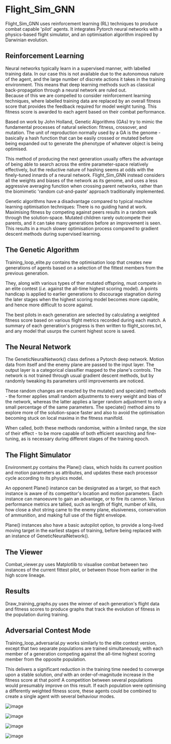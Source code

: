 # Flight_Sim_GNN

Flight_Sim_GNN uses reinforcement learning (RL) techniques to produce 
combat capable 'pilot' agents.  It integrates Pytorch neural networks with a 
physics-based flight simulator, and an optimisation algorithm inspired by 
Darwinian evolution.

## Reinforcement Learning

Neural networks typically learn in a supervised manner, with labelled training
data.  In our case this is not available due to the autonomous nature of the agent,
and the large number of discrete actions it takes in the training environment.  This
means that deep learning methods such as classical back-propagation through a neural network are ruled out.  
Because of this we are compelled to consider reinforcement learning techniques, where labelled training data are replaced by an overall fitness score that provides the feedback required for model weight tuning.  This fitness score is awarded to each agent based on their combat performance.

Based on work by John Holland, Genetic Algorithms (GAs) try to mimic the fundamental 
processes of natural selection: fitness, crossover, and mutation.  The unit of 
reproduction normally used by a GA is the genome - basically a hash function that 
can be easily crossed or mutated before being expanded out to generate the phenotype 
of whatever object is being optimised.

This method of producing the next generation usually offers the advantage of being 
able to search across the entire parameter-space relatively effectively, but the
reductive nature of hashing seems at odds with the finely-tuned innards of a neural 
network.  Flight_Sim_GNN instead considers all the weights and biases of the network as 
its genome, and uses a less aggressive averaging function when crossing parent 
networks, rather than the biomimetic 'random cut-and-paste' approach traditionally 
implemented.

Genetic algorithms have a disadvantage compared to typical machine learning 
optimisation techniques: There is no guiding hand at work.
Maximising fitness by competing against peers results in a random walk 
through the solution-space.  Mutated children rarely outcompete their 
parents, and it can take many generations before an improvement is seen.  This results 
in a much slower optimisation process compared to gradient descent methods during supervised learning.

## The Genetic Algorithm

Training_loop_elite.py contains the optimisation loop that creates new generations 
of agents based on a selection of the fittest members from the previous generation.  

They, along with various types of ther mutated offspring, must compete in an 
elite contest (_i.e._ against the all-time highest scoring model). A points
handicap is applied to earlier generations to discourage stagnation during the later stages 
when the highest scoring model becomes more capable, and hence more difficult to score against.  

The best pilots in each generation are selected by calculating a weighted fitness 
score based on various flight metrics recorded during each match.
A summary of each generation's progress is then written to flight_scores.txt, and
any model that usurps the current highest score is saved.

## The Neural Network

The GeneticNeuralNetwork() class defines a Pytorch deep network.  Motion data from 
itself and the enemy plane are passed to the input layer.  The output layer is 
a categorical classifier mapped to the plane's controls.  The network is not trained 
through usual gradient descent methods, but by randomly tweaking its parameters 
until improvements are noticed.

These random changes are enacted by the mutate() and speciate() methods - the former
applies small random adjustments to every weight and bias of the network, whereas the 
latter applies a larger random adjustment to only a small percentage of the same 
parameters.  The speciate() method aims to explore more of the solution-space faster and also to
avoid the optimisation becoming stuck on local maxima in the fitness manifold.

When called, both these methods randomise, within a limited range, the size of their
effect - to be more capable of both efficient searching and fine-tuning, as
is necessary during different stages of the training epoch.

## The Flight Simulator

Environment.py contains the Plane() class, which holds its current position and 
motion parameters as attributes, and updates these each processor cycle according 
to its physics model.  

An opponent Plane() instance can be designated as a target, so that each instance 
is aware of its competitor's location and motion parameters.  Each instance can manoeuvre to gain an advantage, or to fire its cannon.  Various performance 
metrics are tallied, such as length of flight, number of kills, how close a shot string came to 
the enemy plane, elusiveness, conservation of ammunition, and making full use of the flight envelope.  

Plane() instances also have a basic autopilot option, to provide a long-lived 
moving target in the earliest stages of training, before being replaced with
an instance of GeneticNeuralNetwork().

## The Viewer

Combat_viewer.py uses Matplotlib to visualise combat between two instances of the
current fittest pilot, or between those from earlier in the high score lineage.

## Results

Draw_training_graphs.py uses the winner of each generation's flight data and fitness
scores to produce graphs that track the evolution of fitness in the population during training. 

## Adversarial Contest Mode

Training_loop_adversarial.py works similarly to the elite contest version, except that two separate
populations are trained simultaneously, with each member of a generation competing 
against the all-time highest scoring member from the opposite population.  

This delivers a significant reduction in the training time needed to converge upon a 
stable solution, _and_ with an order-of-magnitude increase in the fitness score at that point!
A competition between several populations would presumably improve on this result. If each population 
were optimising a differently weighted fitness score, these agents could be combined to create a single agent 
with several behaviour modes.

![image](https://github.com/colurw/flight_sim_GNN/assets/66322644/66d0bb6b-ec7b-4eef-9f63-23d65cda377a)

![image](https://github.com/colurw/flight_sim_GNN/assets/66322644/6d9c6909-cb41-440a-a351-a38652a61f2d)

![image](https://github.com/colurw/flight_sim_GNN/assets/66322644/290fd42a-ad25-4457-8e9d-30b3324926dc)

![image](https://github.com/colurw/flight_sim_GNN/assets/66322644/5f9c7f9c-133c-449e-bf6d-b815ca6c99af)




